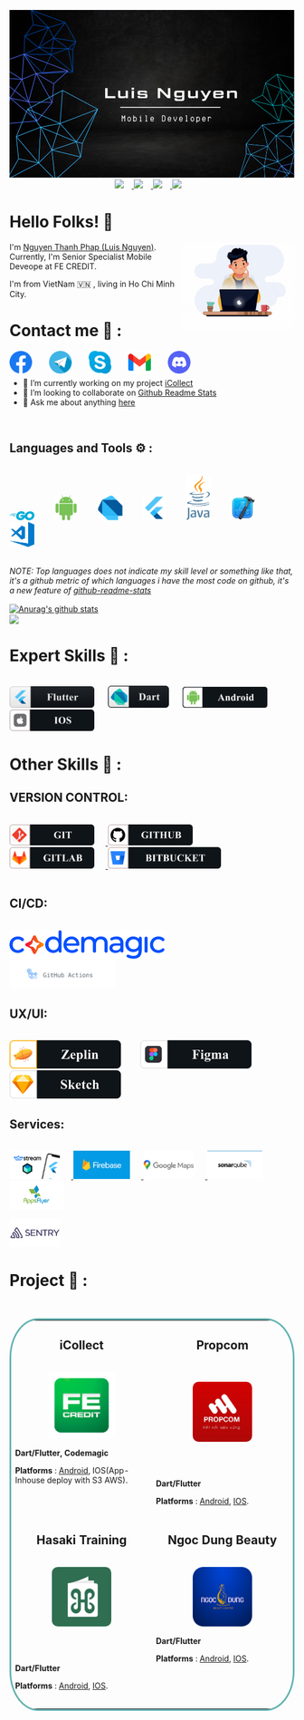 <p align="center">
  <a href="https://github.com/nguyenthanhphap1413" target="_blank">
    <img src="assets/img_header.png" />
  </a>
  <a href="https://www.linkedin.com/in/nguy%E1%BB%85n-th%C3%A0nh-ph%C3%A1p-bb9586209/" target="_blank">
    <img src="https://img.shields.io/github/followers/nguyenthanhphap1413?color=lightgrey&style=social" style="margin-right: 14px"/>
  </a>
  <a href="https://github.com/nguyenthanhphap1413/my-todo-app" target="_blank">
    <img src="https://img.shields.io/github/languages/count/nguyenthanhphap1413/my-todo-app?color=light&label=TODO-APP&logo=Flutter&logoColor=white"  style="margin-right: 14px"/>
  </a>
   <a href="https://github.com/nguyenthanhphap1413/my-todo-app" target="_blank">
    <img src="https://img.shields.io/github/last-commit/nguyenthanhphap1413/my-todo-app?label=Last%20Commit"  style="margin-right: 14px"/>
  </a><a target="_blank">
    <img src="https://img.shields.io/gitlab/coverage/nguyenthanhphap1413/my-todo-app/main"  style="margin-right: 14px"/>
</p>

# Hello Folks! 👋

 <img src="assets/gif_banner.gif" align="right" width= "200"  style="border-radius: 5%"/>

I'm [Nguyen Thanh Phap (Luis Nguyen)](https://github.com/nguyenthanhphap1413). Currently, I'm Senior Specialist Mobile Deveope at FE CREDIT.

I'm from VietNam 🇻🇳 , living in Ho Chi Minh City.

# Contact me 📒 :

<div>
<a href="https://www.facebook.com/uchihathanhphap.uchiha/">
  <img align="left" alt="Uchiha Thành Pháp | Facebook" width="40px" src="assets/ic_facebook.png" style="margin-right: 30px"/>
</a>

<a href="https://telegram.me/Phapnt">
  <img align="left" alt="Nguyễn Thành Pháp| Telegram" width="40px" src="assets/ic_telegram.png" style="margin-right: 30px"/>
</a>

<a href="skype:nguyenthanhphap1413?chat">
  <img align="left" alt="Nguyễn Thành Pháp| Skype(live:nguyenthanhphap1413)" width="40px" src="assets/ic_skype.png" style="margin-right: 30px"/>
</a>

<a href="mailto:nguyenthanhphap1413@gmail.com">
  <img align="left" alt="Nguyễn Thành Pháp| Gmail" width="40px" src="assets/ic_gmail.png" style="margin-right: 30px"/>
</a>

<a href="">
  <img align="left" alt="Nguyễn Thành Pháp| Discord" width="40px" src="assets/ic_discord.png"/>
</a>
</div>

<br></br>

- 🔭 I’m currently working on my project [iCollect](https://play.google.com/store/apps/details?id=com.fe.icollect&hl=vi&gl=US)
- 👯 I’m looking to collaborate on [Github Readme Stats](https://github.com/nguyenthanhphap1413/nguyenthanhphap1413)
- 💬 Ask me about anything [here](https://github.com/nguyenthanhphap1413/nguyenthanhphap1413/issues)

<br />

## Languages and Tools ⚙️ :
<div>
<br>
<img src="assets/ic_go.png" heigh= "44" width ="44" style="margin-right: 30px">
<img src="assets/ic_android.png" heigh= "44" width ="44" style="margin-right:30px">
<img src="assets/ic_dart.png" heigh= "44" width ="44" style="margin-right: 30px">
<img src="assets/ic_flutter.png" heigh= "44" width ="44" style="margin-right: 30px">
<img src="assets/ic_java.png" heigh= "44" width ="44" style="margin-right: 30px">
<img src="assets/ic_xcode.png" heigh= "44" width ="44" style="margin-right: 30px">
<img src="assets/ic_vscode.png" heigh= "44" width ="44" style="margin-right: 30px">
</div>


</br>

_NOTE: Top languages does not indicate my skill level or something like that, it's a github metric of which languages i have the most code on github, it's a new feature of [github-readme-stats](https://github.com/ToanMobile/ToanMobile/issues)_

<a href="https://github.com/nguyenthanhphap1413/nguyenthanhphap1413">
  <img align="center" src="https://github-readme-stats.anuraghazra1.vercel.app/api?username=nguyenthanhphap1413&include_all_commits=true&show_icons=true&theme=radical" alt="Anurag's github stats" />
</a>
<br/>
<a href="https://github.com/ToanMobile/ToanMobile">
  <!-- Change the `github-readme-stats.anuraghazra1.vercel.app` to `github-readme-stats.vercel.app`  -->
  <img align="center" src="https://github-readme-stats.anuraghazra1.vercel.app/api/top-langs/?username=nguyenthanhphap1413&layout=compact&theme=radical" />
</a>

# Expert Skills 🎯 :

<br/>
<img src="assets/f_flutter.png" width="150"   style="margin-right: 20px" />
<img src="assets/f_dart.png" width="108" style="margin-right: 20px" />
<img src="assets/f_android.png"  width="150" style="margin-right: 20px" />
<img src="assets/f_ios.png" width="150" style="margin-right: 20px" />

<br/>

# Other Skills 🎯 :

## VERSION CONTROL:

<br/>
<div>
<a href="https://git-scm.com/">
<img src="assets/f_git.png" width="150"   style="margin-right: 20px" />
</a>
<a href="https://github.com/">
<img src="assets/f_github.png" width="150"   style="margin-right: 20px" />
</a>
<a href="https://gitlab.com/">
<img src="assets/f_gitlab.png" width="150"   style="margin-right: 20px" />
</a>
<a href="https://bitbucket.org/">
<img src="assets/f_bitbucket.png" width="200"   style="margin-right: 20px" />
</a>

</div>

<br/>

## CI/CD:

<br/>
<a href="https://codemagic.io/start/">
  <img  alt="CI/CD | Codemagic" style="width:auto;height:50px;margin-right: 30px"  src="assets/banner_codemagic.png" style="margin-right: 30px"/>
</a>
<a href="https://bitbucket.org/">
  <img  alt="Github-workflow" style="width:auto;height:50px;margin-right: 30px" src="assets/banner_github.png" style=""/>
</a>

## UX/UI:
<div>
<br/>
<img  alt="Zeplin" style="width:auto;height:50px;margin-right: 30px"  src="assets/f_zeplin.png" style="margin-right: 30px"/>
<img  alt="Figma" style="width:auto;height:50px;margin-right: 30px"  src="assets/f_figma.png" style="margin-right: 30px"/>
<img  alt="Sketch" style="width:auto;height:50px;margin-right: 30px"  src="assets/f_sketch.png" style="margin-right: 30px"/>
<br/>
<div>

## Services:

<br/>
<a href="https://getstream.io/chat/">
<img  alt="Stream" style="width:auto;height:50px;margin-right: 20px" src="assets/logo_streamchat.png">
</a>
<a href="https://firebase.google.com/">
<img  alt="Firebase"  style="width:auto;height:50px;margin-right: 20px" src="assets/logo_firebase.png">
</a>
<a href="https://developers.google.com/">
<img  alt="Googlemap"  style="width:auto;height:50px;margin-right: 20px" src="assets/logo_googlemap.png">
</a>
<a href="https://www.sonarqube.org/">
<img  alt="SonarCube"  style="width:auto;height:50px;margin-right: 20px" src="assets/logo_sonarqube.png">
</a><a href="https://www.appsflyer.com/">
<img  alt="Appsflyer"  style="width:auto;height:50px;margin-right: 20px" src="assets/logo_appsflyer.png">
</a>

</a><a href="https://sentry.io/">
<img  alt="Sentry"  style="width:auto;height:50px;margin-right: 20px" src="assets/logo_sentry.png">
</a>
<br/>

# Project 📂 :

<br/>
<table bordercolor="#66b2b2" style="border-radius: 10%">
  <tr align="center">
    <td width="50%" valign="top">
      <h2 align="center">iCollect</h2>
        <br />
        <a target="_blank">
            <img src="assets/ic_icollect.png" width="50%" alt="iCollect" />
        </a>
        <br />
        <p align="center">
  </a >
      </p>
        <p align="left"><strong>Dart/Flutter, Codemagic</strong></p>
        <p align="left"> <strong>Platforms </strong>: <a href="https://play.google.com/store/apps/details?id=com.fe.icollect&hl=vi&gl=US">Android</a>, IOS(App-Inhouse deploy with S3 AWS).</p>
    </td>
    <td width="50%" valign="top">
      <h2 align="center">Propcom</h2>
        <br />
        <br />
      <a target="_blank">
            <div><img  width="45%" alt="iCollect" src="assets/ic_propcom.jpeg" style="border-radius: 10%" /></div>
        </a>
        <br />
        <p align="center">
   <br>
 <p align="left"><strong>Dart/Flutter</strong></p>
        <p align="left"> <strong>Platforms </strong>: <a href="https://play.google.com/store/apps/details?id=vn.propcom.app&hl=vi&gl=US">Android</a>, <a href="https://apps.apple.com/vn/app/propcom-k%E1%BA%BFt-n%E1%BB%91i-b%E1%BB%81n-v%E1%BB%AFng/id1551955496?l=vi&platform=iphone"> IOS</a>.</p>
  </a>
     
  </tr>

  <tr>
    <td width="50%" valign="top" align="center">
      <h2>Hasaki Training</h2>
      <br />
        <a target="_blank">
         <div> <img src="assets/ic_hasaki.jpeg" width="45%" alt="Hasaki Training" style="border-radius: 10%"/></div>
        </a>
      <br />
        <p align="center">
          <br>
      </p>
       <p align="left"><strong>Dart/Flutter</strong></p>
        <p align="left"> <strong>Platforms </strong>: <a href="https://play.google.com/store/apps/details?id=training.hasaki.vn&hl=ky&gl=US">Android</a>, <a href="https://apps.apple.com/vn/app/hsk-training/id1512712933"> IOS</a>.</p>
    </td>
    <td width="50%" valign="top" align="center" >
      <h2>Ngoc Dung Beauty</h2>
        <br />
          <img src="assets/logo_ngocdung.png" width="45%" alt="Ngọc Dung App"/>
            <br>
        <div>
        <p align="left"><strong>Dart/Flutter</strong></p>
        <p align="left"> <strong>Platforms </strong>: <a href="https://play.google.com/store/apps/details?id=com.ngocdungaesthetic.marketingapp&hl=vi&gl=US">Android</a>, <a href="https://apps.apple.com/vn/app/ngoc-dung-beauty/id1437360091?platform=iphone"> IOS</a>.</p>
        </div>
        <br />
        <p align="center">
          <br>
      </p>
    </td>
  </tr>
</table>
